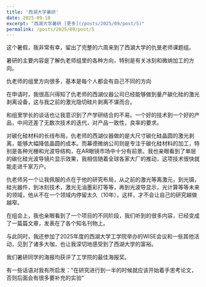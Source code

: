 ```yaml
---
title: '西湖大学暑研'
date: 2025-09-10
excerpt: "西湖大学暑研 [更多](/posts/2025/09/post/5)"
permalink: /posts/2025/09/post/5
---
```

这个暑假，我非常有幸，留出了完整的六周来到了西湖大学的仇旻老师课题组。

暑研的主要内容是了解仇老师组里的各种方向，特别是有关冰刻和微纳加工的方向。

仇老师的组里方向很多，基本是每个人都会有自己不同的方向

在申请时，我很高兴得知了仇老师的西湖仪器公司已经能够做到量产碳化硅的激光剥离设备，这与我之前的激光隐切硅片剥离不谋而合。

和组里学长的谈话也让我意识到了产学研结合的不易。一个好的技术到一个好的产品，中间还差了无数次技术的迭代，对产品一致性，良率的要求。


对碳化硅材料的长线布局，仇老师的西湖仪器做的是大尺寸碳化硅晶圆的激光剥离，能够大幅降低晶圆的成本。而幕德微纳公司则是专注于碳化硅材料的加工，特别是各种光栅和光波导结构，在AR眼镜市场中十分有前景。我也亲眼看到了单层的碳化硅光波导镜片显示效果，我相信随着全球各家大厂的推动，这项技术很快就能走进千家万户。

仇老师另一个让我佩服的点在于他的研究布局，从之前的激光等离激元，到光镊，硅光器件，到冰刻技术，激光无油墨彩打等等，再到光波导显示，光计算等等未来的领域，他从不在一个领域内停留太久（10年），这样，才不会让自己的研究越做越窄。

在组会上，我也亲眼看到了一个项目的不同阶段，我们听到的很多内容，已经变成了一篇篇文章，发表在了各个知名刊物上。

与此同时，我还参加了2025年度的西湖大学工学院举办的WISE会议和一些其他活动，见到了诸多大咖，也让我深切地感受到了西湖大学的富裕。

我们暑研同学的海报均获评了工学院的最佳海报奖。

有一些话语对我有所启发："在研究进行到一半的时候就应该开始着手思考论文，否则后面会有很多要补充的实验"
